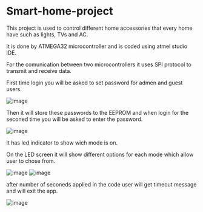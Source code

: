 # Smart-home-project

This project is used to control different home accessories that every home have such as lights, TVs and AC.

It is done by ATMEGA32 microcontroller and is coded using atmel studio IDE.

For the comunication between two microcontrollers it uses SPI protocol to transmit and receive data.

First time login you will be asked to set password for admen and guest users. 

![image](https://user-images.githubusercontent.com/119271600/221420740-e708000d-34f6-4de5-9c3d-3e7d3754d463.png)

Then it will store these passwords to the EEPROM and when login for the seconed time you will be asked to enter the password.

![image](https://user-images.githubusercontent.com/119271600/221420840-741e90f4-781a-4f60-b456-a17ec9d3264d.png)

It has led indicator to show wich mode is on.

On the LED screen it will show different options for each mode which allow user to chose from.

![image](https://user-images.githubusercontent.com/119271600/221421001-21dc8477-b7d5-4ff6-a5e6-2d5e5166fa2f.png)
![image](https://user-images.githubusercontent.com/119271600/221421055-a33d3368-b4c8-4d64-9815-4cc7c600873b.png)

after number of seconeds applied in the code user will get timeout message and will exit the app.

![image](https://user-images.githubusercontent.com/119271600/221421260-23cb02c7-0756-4f68-b27d-323ad3c902b6.png)

